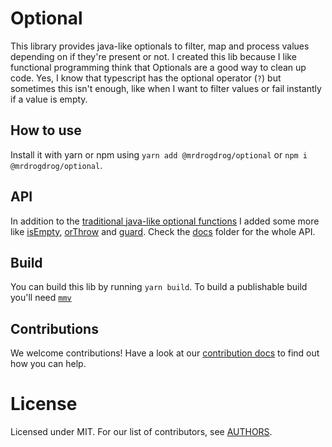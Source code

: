 <!--
SPDX-FileCopyrightText: 2022 Tilman Vatteroth

SPDX-License-Identifier: CC-BY-SA-4.0
-->

# Optional

This library provides java-like optionals to filter, map and process values depending on if they're present or not.
I created this lib because I like functional programming think that Optionals are a good way to clean up code.
Yes, I know that typescript has the optional operator (`?`) but sometimes this isn't enough, like when I want to filter values or fail instantly if a value is empty.

## How to use

Install it with yarn or npm using `yarn add @mrdrogdrog/optional` or `npm i @mrdrogdrog/optional`.

## API

In addition to the [traditional java-like optional functions](https://docs.oracle.com/javase/8/docs/api/java/util/Optional.html) I added some more like
[isEmpty](https://github.com/mrdrogdrog/optional/blob/main/docs/Optional.md#isempty), [orThrow](https://github.com/mrdrogdrog/optional/blob/main/docs/Optional.md#orthrow) and [guard](https://github.com/mrdrogdrog/optional/blob/main/docs/Optional.md#guard).
Check the [docs](https://github.com/mrdrogdrog/optional/tree/main/docs) folder for the whole API.

## Build
You can build this lib by running `yarn build`.
To build a publishable build you'll need [`mmv`](https://wiki.ubuntuusers.de/mmv/)

## Contributions

We welcome contributions!
Have a look at our [contribution docs](CONTRIBUTING.md) to find out how you can help.

# License

Licensed under MIT. For our list of contributors, see [AUTHORS](AUTHORS).
